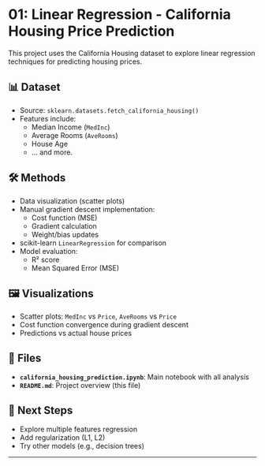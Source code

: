 # 01: Linear Regression - California Housing Price Prediction

This project uses the California Housing dataset to explore linear regression techniques for predicting housing prices.

## 📊 Dataset
- Source: `sklearn.datasets.fetch_california_housing()`
- Features include:
  - Median Income (`MedInc`)
  - Average Rooms (`AveRooms`)
  - House Age
  - ... and more.

## 🛠️ Methods
- Data visualization (scatter plots)
- Manual gradient descent implementation:
  - Cost function (MSE)
  - Gradient calculation
  - Weight/bias updates
- scikit-learn `LinearRegression` for comparison
- Model evaluation:
  - R² score
  - Mean Squared Error (MSE)

## 🖼️ Visualizations
- Scatter plots: `MedInc` vs `Price`, `AveRooms` vs `Price`
- Cost function convergence during gradient descent
- Predictions vs actual house prices

## 🔗 Files
- **`california_housing_prediction.ipynb`**: Main notebook with all analysis
- **`README.md`**: Project overview (this file)

## 🚀 Next Steps
- Explore multiple features regression
- Add regularization (L1, L2)
- Try other models (e.g., decision trees)

---



